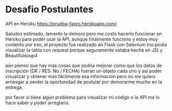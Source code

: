 # Desafio Postulantes

API en Heroku
https://prueba-fapro.herokuapp.com/

Saludos estimado,
lamento la demora pero me costo hacerlo funcionar en Heroku para poder usar la API, aunque finalmente funciono y estoy muy contento por eso, el proyecto fue realizado en Flask con Selenium (no podía visualizar la tabla con request porque seguramente estaba hecha en JS) y Beautifulsoup4

aún pienso que hay mas cosas que podría mejorar como que los datos de inscripción (DR / RES. No / FECHA) fueran un objeto cada uno y así poder visualizar y obtener mas fácilmente esa información pero no me quiero arriesgar a perder la oportunidad de postular por demorarme mucho en la entrega.

por favor si tiene algún problema para visualizar mi código o la API me lo hace saber y poder arreglarlo.
